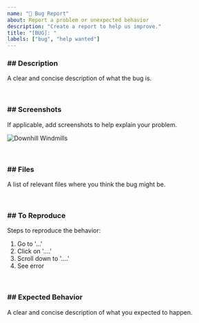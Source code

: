 ```yaml
---
name: "🐛 Bug Report"
about: Report a problem or unexpected behavior
description: "Create a report to help us improve."
title: "[BUG]: "
labels: ["bug", "help wanted"]
---
```


### ## Description

A clear and concise description of what the bug is.

<br/>

### ## Screenshots

If applicable, add screenshots to help explain your problem.

![Downhill Windmills](http://i.giphy.com/KO8AG2EByqkFi.gif)

<br/>

### ## Files

A list of relevant files where you think the bug might be.

<br/>

### ## To Reproduce

Steps to reproduce the behavior:

1. Go to '...'
2. Click on '....'
3. Scroll down to '....'
4. See error

<br/>

### ## Expected Behavior

A clear and concise description of what you expected to happen.

